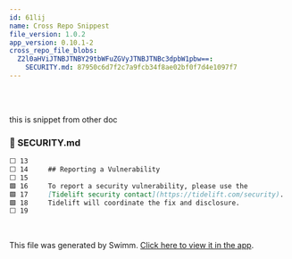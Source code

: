 ```yaml
---
id: 61lij
name: Cross Repo Snippest
file_version: 1.0.2
app_version: 0.10.1-2
cross_repo_file_blobs:
  Z2l0aHViJTNBJTNBY29tbWFuZGVyJTNBJTNBc3dpbW1pbw==:
    SECURITY.md: 87950c6d7f2c7a9fcb34f8ae02bf0f7d4e1097f7
---
```


<br/>

<br/>

this is snippet from other doc
<!-- NOTE-swimm-snippet: the lines below link your snippet to Swimm -->
<!-- NOTE-swimm-repo ::Z2l0aHViJTNBJTNBY29tbWFuZGVyJTNBJTNBc3dpbW1pbw==:: -->
### 📄 SECURITY.md
```markdown
⬜ 13     
⬜ 14     ## Reporting a Vulnerability
⬜ 15     
🟩 16     To report a security vulnerability, please use the
🟩 17     [Tidelift security contact](https://tidelift.com/security).
🟩 18     Tidelift will coordinate the fix and disclosure.
⬜ 19     
```

<br/>

This file was generated by Swimm. [Click here to view it in the app](https://swimm-web-app.web.app/repos/Z2l0aHViJTNBJTNBdGVzdC1naXRodWItYXBwJTNBJTNBc3dpbW1pbw==/docs/61lij).